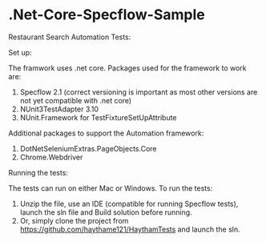 # .Net-Core-Specflow-Sample

Restaurant Search Automation Tests:

Set up:

The framwork uses .net core.
Packages used for the framework to work are: 
1) Specflow 2.1 (correct versioning is important as most other versions are not yet compatible with .net core)
2) NUnit3TestAdapter 3.10
3) NUnit.Framework for TestFixtureSetUpAttribute

Additional packages to support the Automation framework:
1) DotNetSeleniumExtras.PageObjects.Core
2) Chrome.Webdriver


Running the tests:

The tests can run on either Mac or Windows.
To run the tests: 
1) Unzip the file, use an IDE (compatible for running Specflow tests), launch the sln file and Build solution before running.
2) Or, simply clone the project from https://github.com/haythame121/HaythamTests and launch the sln.